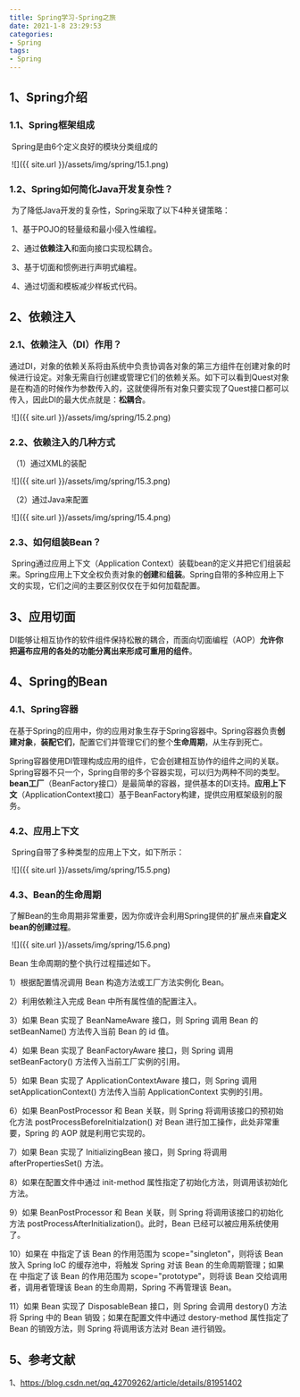 ```yaml
---
title: Spring学习-Spring之旅
date: 2021-1-8 23:29:53
categories:
- Spring
tags:
- Spring
---
```


## 1、Spring介绍

###     1.1、Spring框架组成

​                 Spring是由6个定义良好的模块分类组成的

​              ![]({{ site.url }}/assets/img/spring/15.1.png)


###     1.2、Spring如何简化Java开发复杂性？

​             为了降低Java开发的复杂性，Spring采取了以下4种关键策略：

​              1、基于POJO的轻量级和最小侵入性编程。

​              2、通过**依赖注入**和面向接口实现松耦合。

​              3、基于切面和惯例进行声明式编程。

​              4、通过切面和模板减少样板式代码。

## 2、依赖注入

### 2.1、依赖注入（DI）作用？

​               通过DI，对象的依赖关系将由系统中负责协调各对象的第三方组件在创建对象的时候进行设定。对象无需自行创建或管理它们的依赖关系。如下可以看到Quest对象是在构造的时候作为参数传入的，这就使得所有对象只要实现了Quest接口都可以传入，因此DI的最大优点就是：**松耦合**。

​          ![]({{ site.url }}/assets/img/spring/15.2.png)


### 2.2、依赖注入的几种方式

​        （1）通过XML的装配

​          ![]({{ site.url }}/assets/img/spring/15.3.png)


​        （2）通过Java来配置

​          ![]({{ site.url }}/assets/img/spring/15.4.png)


### 2.3、如何组装Bean？

​             Spring通过应用上下文（Application Context）装载bean的定义并把它们组装起来。Spring应用上下文全权负责对象的**创建**和**组装**。Spring自带的多种应用上下文的实现，它们之间的主要区别仅仅在于如何加载配置。

## 3、应用切面

​              DI能够让相互协作的软件组件保持松散的耦合，而面向切面编程（AOP）**允许你把遍布应用的各处的功能分离出来形成可重用的组件**。

## 4、Spring的Bean

###        4.1、Spring容器

​            在基于Spring的应用中，你的应用对象生存于Spring容器中。Spring容器负责**创建对象**，**装配它们**，配置它们并管理它们的整个**生命周期**，从生存到死亡。

​            Spring容器使用DI管理构成应用的组件，它会创建相互协作的组件之间的关联。Spring容器不只一个，Spring自带的多个容器实现，可以归为两种不同的类型。**bean工厂**（BeanFactory接口）是最简单的容器，提供基本的DI支持。**应用上下文**（ApplicationContext接口）基于BeanFactory构建，提供应用框架级别的服务。

###       4.2、应用上下文

​         Spring自带了多种类型的应用上下文，如下所示：

​          ![]({{ site.url }}/assets/img/spring/15.5.png)


###       4.3、Bean的生命周期

​          了解Bean的生命周期非常重要，因为你或许会利用Spring提供的扩展点来**自定义bean的创建过程**。

​          ![]({{ site.url }}/assets/img/spring/15.6.png)


Bean 生命周期的整个执行过程描述如下。

1）根据配置情况调用 Bean 构造方法或工厂方法实例化 Bean。

2）利用依赖注入完成 Bean 中所有属性值的配置注入。

3）如果 Bean 实现了 BeanNameAware 接口，则 Spring 调用 Bean 的 setBeanName() 方法传入当前 Bean 的 id 值。

4）如果 Bean 实现了 BeanFactoryAware 接口，则 Spring 调用 setBeanFactory() 方法传入当前工厂实例的引用。

5）如果 Bean 实现了 ApplicationContextAware 接口，则 Spring 调用 setApplicationContext() 方法传入当前 ApplicationContext 实例的引用。

6）如果 BeanPostProcessor 和 Bean 关联，则 Spring 将调用该接口的预初始化方法 postProcessBeforeInitialzation() 对 Bean 进行加工操作，此处非常重要，Spring 的 AOP 就是利用它实现的。

7）如果 Bean 实现了 InitializingBean 接口，则 Spring 将调用 afterPropertiesSet() 方法。

8）如果在配置文件中通过 init-method 属性指定了初始化方法，则调用该初始化方法。

9）如果 BeanPostProcessor 和 Bean 关联，则 Spring 将调用该接口的初始化方法 postProcessAfterInitialization()。此时，Bean 已经可以被应用系统使用了。

10）如果在 <bean> 中指定了该 Bean 的作用范围为 scope="singleton"，则将该 Bean 放入 Spring IoC 的缓存池中，将触发 Spring 对该 Bean 的生命周期管理；如果在 <bean> 中指定了该 Bean 的作用范围为 scope="prototype"，则将该 Bean 交给调用者，调用者管理该 Bean 的生命周期，Spring 不再管理该 Bean。

11）如果 Bean 实现了 DisposableBean 接口，则 Spring 会调用 destory() 方法将 Spring 中的 Bean 销毁；如果在配置文件中通过 destory-method 属性指定了 Bean 的销毁方法，则 Spring 将调用该方法对 Bean 进行销毁。  

## 5、参考文献
1、https://blog.csdn.net/qq_42709262/article/details/81951402




